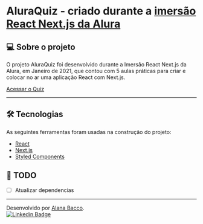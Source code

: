 <!-- <h1 align="center">
     AluraQuiz - criado durante a
     <a href="https://site.alura.com.br/imersao-react-next-js/" alt="Site da Imersão React Nextjs da Alura">
        imersão React Next.js da Alura
     </a>
</h1> -->

# AluraQuiz - criado durante a [imersão React Next.js da Alura](https://site.alura.com.br/imersao-react-next-js/)

## 💻 Sobre o projeto

O projeto AluraQuiz foi desenvolvido durante a Imersão React Next.js da Alura, em Janeiro de 2021, que contou com 5 aulas práticas para criar e colocar no ar uma aplicação React com Next.js.

[Acessar o Quiz](https://aluraquiz.alanabacco.vercel.app/)

---

## 🛠 Tecnologias

As seguintes ferramentas foram usadas na construção do projeto:

- [React](https://pt-br.reactjs.org/)
- [Next.js](https://nextjs.org/)
- [Styled Components](https://styled-components.com/)

## 🚧 TODO

- [ ] Atualizar dependencias

---

Desenvolvido por [Alana Bacco](https://github.com/alanabacco). <br />
[![Linkedin Badge](https://img.shields.io/badge/-Linkedin-blue?style=flat-square&logo=Linkedin&logoColor=white&link=https://www.linkedin.com/in/alana-bacco/)](https://www.linkedin.com/in/alana-bacco/)
